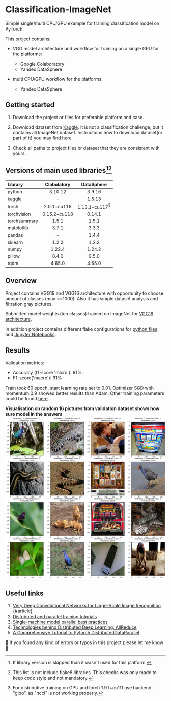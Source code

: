 # Classification-ImageNet 

Simple single/multi CPU/GPU example for training classification model on PyTorch.

This project contains: 
  * VGG model architecture and workflow for training on a single GPU for the platforms:
    * Google Colaboratory
    * Yandex DataSphere

  * multi CPU/GPU workflow for the platforms:
    * Yandex DataSphere
## Getting started
1. Download the project or files for preferable platform and case. 

1. Download dataset from [Kaggle](https://www.kaggle.com/competitions/imagenet-object-localization-challenge/data). It is not a classification challenge, but it contains all ImageNet dataset. Instructions how to download dataset(or part of it) you may find [here](https://github.com/Kaggle/kaggle-api).

1. Check all paths to project files or dataset that they are consistent with yours.

## Versions of main used libraries[^1][^2]

| Library | Clabolatory | DataSphere |
| :--- | :---: | :---: |
| python | 3.10.12 | 3.9.16 | 
| kaggle | - | 1.5.13 |
| torch | 2.0.1+cu118 | 1.13.1+cu117[^3] |
| torchvision | 0.15.2+cu118 | 0.14.1 |
| torchsummary | 1.5.1 | 1.5.1 |
| matplotlib | 3.7.1 |  3.3.3 |
| pandas | - | 1.4.4 | 
| sklearn | 1.2.2 | 1.2.2 |
| numpy | 1.22.4 | 1.24.2 |
| pillow | 8.4.0 | 9.5.0 |
| tqdm | 4.65.0 | 4.65.0 |

[^1]: If library version is skipped than it wasn't used for this platform.

[^2]: This list is not include flake8 libraries. This checks was only made to keep code style and not mandatory.

[^3]: For distributive training on GPU and torch 1.9.1+cu111 use backend: "gloo", as "nccl" is not working properly.

## Overview
  Project contains VGG19 and VGG16 architecture with opportunity to choose amount of classes (max ==1000). Also it has simple dataset analysis and filtration gray pictures.
    
  Submitted model weights (ten classes) trained on ImageNet for [VGG19 architecture](#article).

  In addition project contains different flake configurations for [python files](setup.cfg) and [Jupyter Notebooks](tox.ini).

## Results

Validation metrics:
- Accuracy (f1-score 'micro'):  91%. 
- F1-score('macro'): 91%
 
Train took 60 epoch, start learning rate set to 0.01. Optimizer SGD with momentum 0.9 showed better results than Adam. Other training parameters could be found [here](ColabWorkflow/trainVGGModel.ipynb).


**Visualisation on random 16 pictures from validation dataset shows how sure model in the answers**
![Visualisation](assets/images/example_results.png)


## Useful links

1. [Very Deep Convolutional Networks for Large-Scale Image Recognition](https://arxiv.org/abs/1409.1556) {#article}
1. [Distributed and parallel training tutorials](https://pytorch.org/tutorials/distributed/home.html)
1. [Single-machine model parallel best practices](https://pytorch.org/tutorials/intermediate/model_parallel_tutorial.html)
1. [Technologies behind Distributed Deep Learning: AllReduce](https://tech.preferred.jp/en/blog/technologies-behind-distributed-deep-learning-allreduce/)
1. [A Comprehensive Tutorial to Pytorch DistributedDataParallel](https://medium.com/codex/a-comprehensive-tutorial-to-pytorch-distributeddataparallel-1f4b42bb1b51)


:lady_beetle: If you found any kind of errors or typos in this project please let me know :vulcan_salute:
